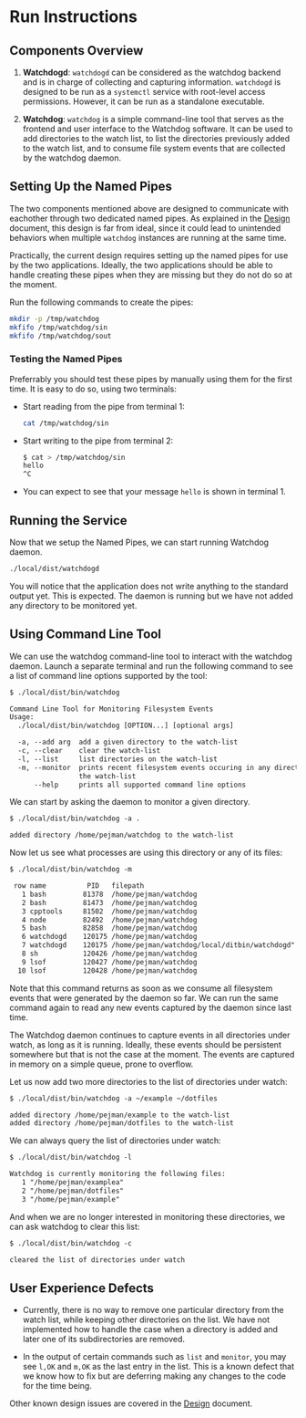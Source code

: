 # Run Instructions

## Components Overview

1) **Watchdogd**: `watchdogd` can be considered as the watchdog backend and
    is in charge of collecting and capturing information. `watchdogd` is
    designed to be run as a `systemctl` service with root-level access
    permissions. However, it can be run as a standalone executable.

2) **Watchdog**: `watchdog` is a simple command-line tool that serves as
    the frontend and user interface to the Watchdog software. It can be
    used to add directories to the watch list, to list the directories
    previously added to the watch list, and to consume file system events
    that are collected by the watchdog daemon.

## Setting Up the Named Pipes

The two components mentioned above are designed to communicate with
eachother through two dedicated named pipes. As explained in the
[Design] document, this design is far from ideal, since it could
lead to unintended behaviors when multiple `watchdog` instances are
running at the same time.

Practically, the current design requires setting up the named pipes for use
by the two applications. Ideally, the two applications should be able to
handle creating these pipes when they are missing but they do not do so at
the moment.

Run the following commands to create the pipes:

```bash
mkdir -p /tmp/watchdog
mkfifo /tmp/watchdog/sin
mkfifo /tmp/watchdog/sout
```

### Testing the Named Pipes

Preferrably you should test these pipes by manually using them for the first
time. It is easy to do so, using two terminals:

* Start reading from the pipe from terminal 1:

    ```bash
    cat /tmp/watchdog/sin
    ```

* Start writing to the pipe from terminal 2:

    ```bash
    $ cat > /tmp/watchdog/sin
    hello
    ^C
    ```

* You can expect to see that your message `hello` is shown in terminal 1.

## Running the Service

Now that we setup the Named Pipes, we can start running Watchdog daemon.

```bash
./local/dist/watchdogd
```

You will notice that the application does not write anything to the standard
output yet. This is expected. The daemon is running but we have not added
any directory to be monitored yet.

## Using Command Line Tool

We can use the watchdog command-line tool to interact with the watchdog daemon.
Launch a separate terminal and run the following command to see a list of
command line options supported by the tool:

```txt
$ ./local/dist/bin/watchdog

Command Line Tool for Monitoring Filesystem Events
Usage:
  ./local/dist/bin/watchdog [OPTION...] [optional args]

  -a, --add arg  add a given directory to the watch-list
  -c, --clear    clear the watch-list
  -l, --list     list directories on the watch-list
  -m, --monitor  prints recent filesystem events occuring in any directory on
                 the watch-list
      --help     prints all supported command line options
```

We can start by asking the daemon to monitor a given directory.

```txt
$ ./local/dist/bin/watchdog -a .

added directory /home/pejman/watchdog to the watch-list
```

Now let us see what processes are using this directory or any of its files:

```txt
$ ./local/dist/bin/watchdog -m

 row name          PID   filepath
   1 bash         81378  /home/pejman/watchdog
   2 bash         81473  /home/pejman/watchdog
   3 cpptools     81502  /home/pejman/watchdog
   4 node         82492  /home/pejman/watchdog
   5 bash         82858  /home/pejman/watchdog
   6 watchdogd    120175 /home/pejman/watchdog
   7 watchdogd    120175 /home/pejman/watchdog/local/ditbin/watchdogd"
   8 sh           120426 /home/pejman/watchdog
   9 lsof         120427 /home/pejman/watchdog
  10 lsof         120428 /home/pejman/watchdog
```

Note that this command returns as soon as we consume all filesystem events
that were generated by the daemon so far. We can run the same command again
to read any new events captured by the daemon since last time.

The Watchdog daemon continues to capture events in all directories under watch, as long as it is running. Ideally, these events should be persistent
somewhere but that is not the case at the moment. The events are captured
in memory on a simple queue, prone to overflow.

Let us now add two more directories to the list of directories under watch:

```txt
$ ./local/dist/bin/watchdog -a ~/example ~/dotfiles

added directory /home/pejman/example to the watch-list
added directory /home/pejman/dotfiles to the watch-list
```

We can always query the list of directories under watch:

```txt
$ ./local/dist/bin/watchdog -l

Watchdog is currently monitoring the following files:
   1 "/home/pejman/examplea"
   2 "/home/pejman/dotfiles"
   3 "/home/pejman/example"
```

And when we are no longer interested in monitoring these directories, we
can ask watchdog to clear this list:

```txt
$ ./local/dist/bin/watchdog -c

cleared the list of directories under watch
```

## User Experience Defects

* Currently, there is no way to remove one particular directory from the
  watch list, while keeping other directories on the list. We have not
  implemented how to handle the case when a directory is added and later
  one of its subdirectories are removed.

* In the output of certain commands such as `list` and `monitor`, you may
  see `l,OK` and `m,OK` as the last entry in the list. This is a known defect
  that we know how to fix but are deferring making any changes to the code for
  the time being.

Other known design issues are covered in the [Design] document.

[Design]: ./Design.md
